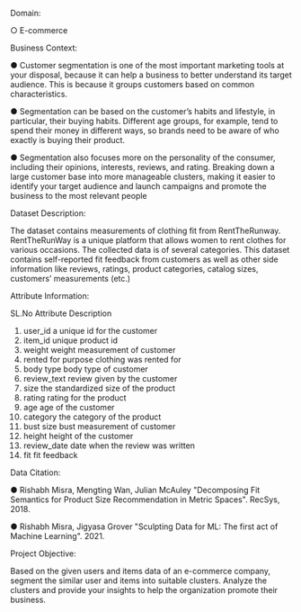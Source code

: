Domain:

○ E-commerce

Business Context:

● Customer segmentation is one of the most important marketing tools at your disposal, because it can help a business to better understand its target audience. This is because it groups customers based on common characteristics.

● Segmentation can be based on the customer’s habits and lifestyle, in particular, their buying habits. Different age groups, for example, tend to spend their money in different ways, so brands need to be aware of who exactly is buying their product.

● Segmentation also focuses more on the personality of the consumer, including their opinions, interests, reviews, and rating. Breaking down a large customer base into more manageable clusters, making it easier to identify your target audience and launch campaigns and promote the business to the most relevant people

Dataset Description:

The dataset contains measurements of clothing fit from RentTheRunway. RentTheRunWay is a unique platform that allows women to rent clothes for various occasions. The collected data is of several categories. This dataset contains self-reported fit feedback from customers as well as other side information like reviews, ratings, product categories, catalog sizes, customers’ measurements (etc.)

Attribute Information:

SL.No Attribute Description

1. user_id a unique id for the customer
2. item_id unique product id
3. weight weight measurement of customer
4. rented for purpose clothing was rented for
5. body type body type of customer
6. review_text review given by the customer
7. size the standardized size of the product
8. rating rating for the product
9. age age of the customer
10. category the category of the product
11. bust size bust measurement of customer
12. height height of the customer
13. review_date date when the review was written
14. fit fit feedback

Data Citation:

● Rishabh Misra, Mengting Wan, Julian McAuley "Decomposing Fit Semantics for Product Size Recommendation in Metric Spaces". RecSys, 2018.

● Rishabh Misra, Jigyasa Grover "Sculpting Data for ML: The first act of Machine Learning". 2021.

Project Objective:

Based on the given users and items data of an e-commerce company, segment the similar user and items into suitable clusters. Analyze the clusters and provide your insights to help the organization promote their business.

